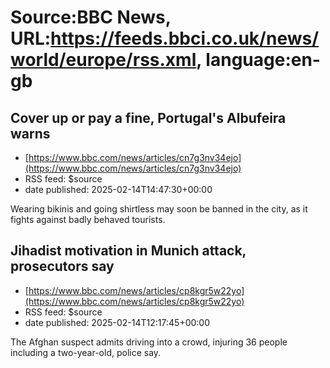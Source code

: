 # Source:BBC News, URL:https://feeds.bbci.co.uk/news/world/europe/rss.xml, language:en-gb

## Cover up or pay a fine, Portugal's Albufeira warns
 - [https://www.bbc.com/news/articles/cn7g3nv34ejo](https://www.bbc.com/news/articles/cn7g3nv34ejo)
 - RSS feed: $source
 - date published: 2025-02-14T14:47:30+00:00

Wearing bikinis and going shirtless may soon be banned in the city, as it fights against badly behaved tourists.

## Jihadist motivation in Munich attack, prosecutors say
 - [https://www.bbc.com/news/articles/cp8kgr5w22yo](https://www.bbc.com/news/articles/cp8kgr5w22yo)
 - RSS feed: $source
 - date published: 2025-02-14T12:17:45+00:00

The Afghan suspect admits driving into a crowd, injuring 36 people including a two-year-old, police say.

